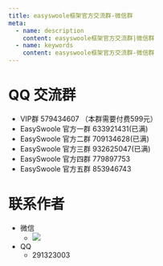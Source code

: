 ```yaml
---
title: easyswoole框架官方交流群-微信群
meta:
  - name: description
    content: easyswoole框架官方交流群|微信群
  - name: keywords
    content: easyswoole框架官方交流群-微信群
---
```

  
   
# QQ 交流群
- VIP群 579434607 （本群需要付费599元）
- EasySwoole 官方一群 633921431(已满)
- EasySwoole 官方二群 709134628(已满)
- EasySwoole 官方三群 932625047(已满)
- EasySwoole 官方四群 779897753 
- EasySwoole 官方五群 853946743 

# 联系作者
- 微信
  - ![](/Images/authWx.png)
- QQ 
  - 291323003    